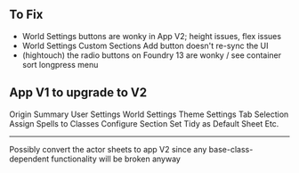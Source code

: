 ## To Fix

- World Settings buttons are wonky in App V2; height issues, flex issues
- World Settings Custom Sections Add button doesn't re-sync the UI
- (hightouch) the radio buttons on Foundry 13 are wonky / see container sort longpress menu

## App V1 to upgrade to V2

Origin Summary
User Settings
World Settings
Theme Settings
Tab Selection
Assign Spells to Classes
Configure Section
Set Tidy as Default Sheet
Etc.

---

Possibly convert the actor sheets to app V2 since any base-class-dependent functionality will be broken anyway
